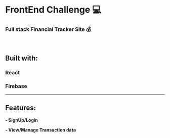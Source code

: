 # **FrontEnd Challenge 💻**

### **Full stack Financial Tracker Site 💰**

<br/>
 
 
## Built with:

### **React**

### **Firebase**

---

## Features:

**- SignUp/Login**

**- View/Manage Transaction data**
